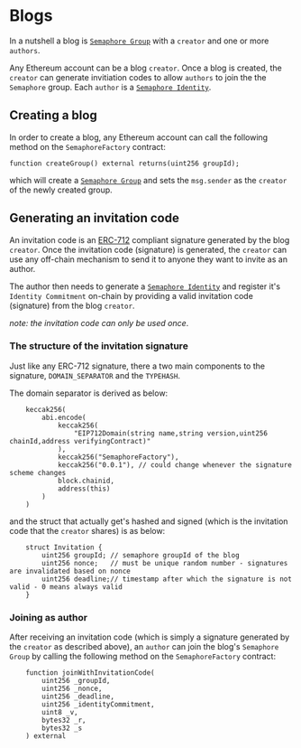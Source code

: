 # Blogs

In a nutshell a blog is [`Semaphore Group`](https://docs.semaphore.pse.dev/guides/groups) with a `creator` and one or more `authors`.

Any Ethereum account can be a blog `creator`. Once a blog is created, the `creator` can generate invitiation codes to allow `authors` to join the the `Semaphore` group. Each `author` is a [`Semaphore Identity`](https://docs.semaphore.pse.dev/guides/identities).

## Creating a blog

In order to create a blog, any Ethereum account can call the following method on the `SemaphoreFactory` contract:

```solidity
function createGroup() external returns(uint256 groupId);
```

which will create a [`Semaphore Group`](https://docs.semaphore.pse.dev/guides/groups) and sets the `msg.sender` as the `creator` of the newly created group.

## Generating an invitation code

An invitation code is an [ERC-712](https://eips.ethereum.org/EIPS/eip-712) compliant signature generated by the blog `creator`. Once the invitation code (signature) is generated, the `creator` can use any off-chain mechanism to send it to anyone they want to invite as an author.

The author then needs to generate a [`Semaphore Identity`](https://docs.semaphore.pse.dev/guides/identities) and register it's `Identity Commitment` on-chain by providing a valid invitation code (signature) from the blog `creator`.

_note: the invitation code can only be used once_.

### The structure of the invitation signature

Just like any ERC-712 signature, there a two main components to the signature, `DOMAIN_SEPARATOR` and the `TYPEHASH`.

The domain separator is derived as below:

```solidity
    keccak256(
        abi.encode(
            keccak256(
                "EIP712Domain(string name,string version,uint256 chainId,address verifyingContract)"
            ),
            keccak256("SemaphoreFactory"),
            keccak256("0.0.1"), // could change whenever the signature scheme changes
            block.chainid,
            address(this)
        )
    )
```

and the struct that actually get's hashed and signed (which is the invitation code that the `creator` shares) is as below:

```solidity
    struct Invitation {
        uint256 groupId; // semaphore groupId of the blog
        uint256 nonce;   // must be unique random number - signatures are invalidated based on nonce
        uint256 deadline;// timestamp after which the signature is not valid - 0 means always valid
    }
```

### Joining as author

After receiving an invitation code (which is simply a signature generated by the `creator` as described above), an `author` can join the blog's `Semaphore Group` by calling the following method on the `SemaphoreFactory` contract:

```solidity
    function joinWithInvitationCode(
        uint256 _groupId,
        uint256 _nonce,
        uint256 _deadline,
        uint256 _identityCommitment,
        uint8 _v,
        bytes32 _r,
        bytes32 _s
    ) external
```
